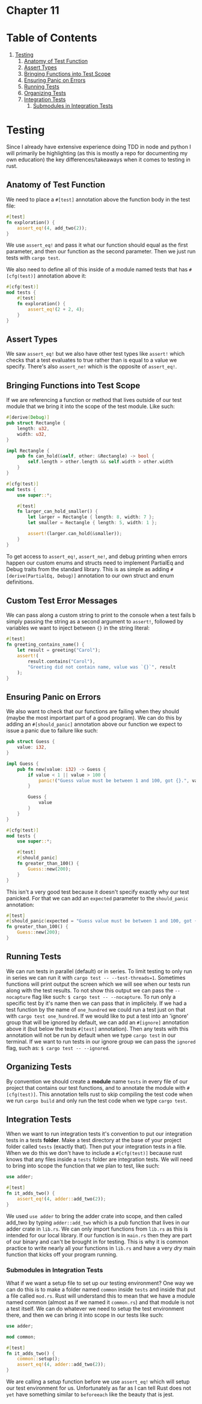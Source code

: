 # Chapter 11

# Table of Contents
1. [Testing](#testing)
    1. [Anatomy of Test Function](#anatomy-of-test-function)
    2. [Assert Types](#assert-types)
    3. [Bringing Functions into Test Scope](#bringing-functions-into-test-scope)
    4. [Ensuring Panic on Errors](#ensuring-panic-on-errors)
    5. [Running Tests](#running-tests)
    6. [Organizing Tests](#organizing-tests)
    7. [Integration Tests](#integration-tests)
        1. [Submodules in Integration Tests](#submodules-in-integration-tests)

# Testing

Since I already have extensive experience doing TDD in node and python I will
primarily be highlighting (as this is mostly a repo for documenting my own
education) the key differences/takeaways when it comes to testing in rust.

## Anatomy of Test Function

We need to place a `#[test]` annotation above the function body in the test
file:

```Rust
#[test]
fn exploration() {
    assert_eq!(4, add_two(2));
}
```

We use `assert_eq!` and pass it what our function should equal as the first
parameter, and then our function as the second parameter.  Then we just run
tests with `cargo test`.

We also need to define all of this inside of a module named tests that has
`#[cfg(test)]` annotation above it:

```Rust
#[cfg(test)]
mod tests {
    #[test]
    fn exploration() {
        assert_eq!(2 + 2, 4);
    }
}
```

## Assert Types

We saw `assert_eq!` but we also have other test types like `assert!` which
checks that a test evaluates to true rather than is equal to a value we specify.
There's also `assert_ne!` which is the opposite of `assert_eq!`. 

## Bringing Functions into Test Scope
If we are referencing a function or method that
lives outside of our test module that we bring it into the scope of the test
module.  Like such:

```Rust
#[derive(Debug)]
pub struct Rectangle {
    length: u32,
    width: u32,
}

impl Rectangle {
    pub fn can_hold(&self, other: &Rectangle) -> bool {
        self.length > other.length && self.width > other.width
    }
}

#[cfg(test)]
mod tests {
    use super::*;

    #[test]
    fn larger_can_hold_smaller() {
        let larger = Rectangle { length: 8, width: 7 };
        let smaller = Rectangle { length: 5, width: 1 };

        assert!(larger.can_hold(&smaller));
    }
}
```

To get access to `assert_eq!`, `assert_ne!`, and debug printing when errors
happen our custom enums and structs need to implement PartialEq and Debug traits
from the standard library.  This is as simple as adding `#[derive(PartialEq,
Debug)]` annotation to our own struct and enum definitions.

## Custom Test Error Messages

We can pass along a custom string to print to the console when a test fails b
simply passing the string as a second argument to `assert!`, followed by
variables we want to inject between `{}` in the string literal:

```Rust
#[test]
fn greeting_contains_name() {
    let result = greeting("Carol");
    assert!(
        result.contains("Carol"),
        "Greeting did not contain name, value was `{}`", result
    );
}
```

## Ensuring Panic on Errors

We also want to check that our functions are failing when they should (maybe the
most important part of a good program).  We can do this by adding an
`#[should_panic]` annotation above our function we expect to issue a panic due
to failure like such:

```Rust
pub struct Guess {
    value: i32,
}

impl Guess {
    pub fn new(value: i32) -> Guess {
        if value < 1 || value > 100 {
            panic!("Guess value must be between 1 and 100, got {}.", value);
        }

        Guess {
            value
        }
    }
}

#[cfg(test)]
mod tests {
    use super::*;

    #[test]
    #[should_panic]
    fn greater_than_100() {
        Guess::new(200);
    }
}
```

This isn't a very good test because it doesn't specify exactly why our test
panicked.  For that we can add an `expected` parameter to the `should_panic`
annotation:

```Rust
#[test]
#[should_panic(expected = "Guess value must be between 1 and 100, got {}.")]
fn greater_than_100() {
    Guess::new(200);
}
```

## Running Tests

We can run tests in parallel (default) or in series.  To limit testing to only
run in series we can run it with `cargo test -- --test-threads=1`.  Sometimes
functions will print output the screen which we will see when our tests run
along with the test results.  To not show this output we can pass the
`--nocapture` flag like such: `$ cargo test -- --nocapture`.  To run only a
specific test by it's name then we can pass that in implicitely.  If we had a
test function by the name of `one_hundred` we could run a test just on that with
`cargo test one_hundred`. If we would like to put a test into an 'ignore' group
that will be ignored by default, we can add an `#[ignore]` annotation above it
(but below the tests `#[test]` annotation).  Then any tests with this annotation
will not be run by default when we type `cargo test` in our terminal.  If we
want to run tests in our ignore group we can pass the `ignored` flag, such as:
`$ cargo test -- --ignored`.

## Organizing Tests

By convention we should create a **module** name `tests` in every file of our
project that contains our test functions, and to annotate the module with
`#[cfg(test)]`.  This annotation tells rust to skip compiling the test code when
we run `cargo build` and only run the test code when we type `cargo test`. 

## Integration Tests

When we want to run integration tests it's convention to put our integration
tests in a tests **folder**. Make a test directory at the base of your project
folder called `tests` (exactly that).  Then put your integration tests in a
file.  When we do this we don't have to include a `#[cfg(test)]` because rust
knows that any files inside a `tests` folder are integration tests.  We will
need to bring into scope the function that we plan to test, like such:

```Rust
use adder;

#[test]
fn it_adds_two() {
    assert_eq!(4, adder::add_two(2));
}
```

We used `use adder` to bring the adder crate into scope, and then called add_two
by typing `adder::add_two` which is a pub function that lives in our adder crate
in `lib.rs`.  We can only import functions from `lib.rs` as this is intended for
our local library. If our function is in `main.rs` then they are part of our
binary and can't be brought in for testing.  This is why it is common practice
to write nearly all your functions in `lib.rs` and have a very _dry_ main
function that kicks off your program running.  

### Submodules in Integration Tests

What if we want a setup file to set up our testing environment?  One way we can
do this is to make a folder named `common` inside `tests` and inside that put a
file called `mod.rs`.  Rust will understand this to mean that we have a module
named common (almost as if we named it `common.rs`) and that module is not a
test itself.  We can do whatever we need to setup the test environment there,
and then we can bring it into scope in our tests like such:

```Rust
use adder;

mod common;

#[test]
fn it_adds_two() {
    common::setup();
    assert_eq!(4, adder::add_two(2));
}
```

We are calling a setup function before we use `assert_eq!` which will setup our
test environment for us.  Unfortunately as far as I can tell Rust does not `yet`
have something similar to `beforeeach` like the beauty that is jest.  
